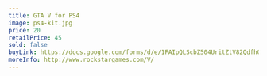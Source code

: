 ```yaml
---
title: GTA V for PS4
image: ps4-kit.jpg
price: 20
retailPrice: 45
sold: false
buyLink: https://docs.google.com/forms/d/e/1FAIpQLScbZ504UritZtV82QdfhQuVMZgGHU2o9nqQIv8dhNlFesLBEw/viewform?entry.1902462749=PS4+GTA+V
moreInfo: http://www.rockstargames.com/V/
---
```


